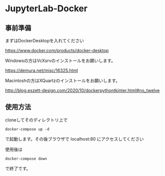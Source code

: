 # JupyterLab-Docker


## 事前準備

まずはDockerDesktopを入れてください

https://www.docker.com/products/docker-desktop

Windowsの方はVcXsrvのインストールをお願いします。

https://demura.net/misc/16325.html

Macintoshの方はXQuartzのインストールをお願いします。

http://blog.eszett-design.com/2020/10/dockerpythontkinter.html#no_twelve

## 使用方法

cloneしてそのディレクトリ上で

```
docker-compose up -d
```

で起動します。その後ブラウザで localhost:80 にアクセスしてください

使用後は

```
docker-compose down
```

で終了です。
